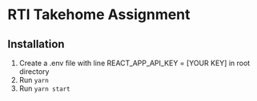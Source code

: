 # RTI Takehome Assignment

## Installation

1. Create a .env file with line REACT_APP_API_KEY = [YOUR KEY] in root directory
2. Run `yarn`
3. Run `yarn start`